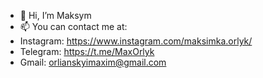 - 👋 Hi, I’m Maksym
- 📫 You can contact me at:
- Instagram: https://www.instagram.com/maksimka.orlyk/
- Telegram: https://t.me/MaxOrlyk
- Gmail: orlianskyimaxim@gmail.com
                        

<!---
OrlykM/OrlykM is a ✨ special ✨ repository because its `README.md` (this file) appears on your GitHub profile.
You can click the Preview link to take a look at your changes.
--->
